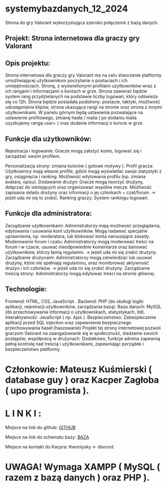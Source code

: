 # systemybazdanych_12_2024
Strona do gry Valorant wykorzystująca szeroko połączenie z bazą danych. 

## Projekt: Strona internetowa dla graczy gry Valorant

## Opis projektu: 
Strona internetowa dla graczy gry Valorant ma na celu stworzenie platformy umożliwiającej użytkownikom poczytanie o postaciach i ich umiejętnościach. Stronę, z wyświetlonymi profilami użytkowników wraz z ich rangami i informacjami o kontach w grze. Strona zawierać będzie system rang przydzielanych na podstawie liczby logowań, który odświeża się co 12h. Strona będzie posiadała podstrony: postacie, taktyki, możliwość udostępniania klipów, strona ukazująca rangi na stronie oraz strona z innymi użytkownikami. W panelu górnym będą ustawienia pozwalające na ustawienie profilowego, zmianę hasła / maila ( po dodaniu maila uzyskujemy rangę user+ ) oraz dodanie informacji o koncie w grze. 

## Funkcje dla użytkowników:
Rejestracja i logowanie: Gracze mogą założyć konto, logować się i zarządzać swoim profilem.

Personalizacja strony: zmiana kolorów ( gotowe motywy ).
Profil gracza: Użytkownicy mają własne profile, gdzie mogą wyświetlać swoje statystyki z gry, osiągnięcia i ranking. Możliwość edytowania profilu (np. zmiana avatara, opisu).
Dodawanie drużyn: Gracze mogą tworzyć drużyny, dołączać do istniejących oraz organizować wspólne mecze. Możliwość zapisania składu drużyny oraz informacji o jej członkach + czat/forum. -> jeżeli uda mi się to zrobić.
Ranking graczy: System rankingu logowań.

## Funkcje dla administratora:

Zarządzanie użytkownikami: Administratorzy mają możliwość przeglądania, edytowania i usuwania kont użytkowników. Mogą nadawać specjalne uprawnienia, np. moderatora, lub blokować konta naruszające zasady.
Moderowanie forum i czatu: Administratorzy mogą moderować treści na forum i w czacie, usuwać nieodpowiednie komentarze oraz banować użytkowników, którzy łamią regulamin. -> jeżeli uda mi się zrobić drużyny.
Zarządzanie drużynami: Administratorzy mogą zatwierdzać lub usuwać drużyny, które nie spełniają regulaminu, oraz monitorować aktywność drużyn i ich członków. -> jeżeli uda mi się zrobić drużyny.
Zarządzanie treścią strony: Administratorzy mogą edytować treści na stronie głównej.
## Technologie:
Frontend: HTML, CSS, JavaScript .
Backend: PHP (do obsługi logiki aplikacji, rejestracji użytkowników, zarządzania bazą).
Baza danych: MySQL (do przechowywania informacji o użytkownikach, statystykach, itd).
Interaktywność: JavaScript ( np. Ajax ).
Bezpieczeństwo: Zabezpieczenie aplikacji przed SQL injection oraz zapewnienie bezpiecznego przechowywania haseł (haszowanie)
Projekt tej strony internetowej pozwoli graczom Valorant na zaangażowanie się w społeczność, śledzenie swoich postępów, współpracę w drużynach. Dodatkowo, funkcje admina zapewnią pełną kontrolę nad treścią i użytkownikami, zapewniając porządek i bezpieczeństwo platformy.

# Członkowie: Mateusz Kuśmierski ( database guy ) oraz Kacper Zagłoba ( upo programista ).
# L I N K I : 
Miejsce na link do github: [GITHUB](https://github.com/SkyleXisGod/systemybazdanych_12_2024/blob/main/README.md)

Miejsce na link do schematu bazy: [BAZA]()

Miejsce na kontakt do Kacpra: theonlysky <- discord.

# UWAGA! Wymaga XAMPP ( MySQL ( razem z bazą danych ) oraz PHP ).
